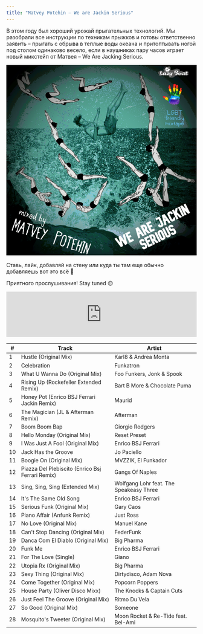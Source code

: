 ```yaml
---
title: "Matvey Potehin – We are Jackin Serious"
---
```


В этом году был хороший урожай прыгательных технологий. Мы разобрали все инструкции по техникам прыжков и готовы ответственно заявить – прыгать с обрыва в теплые воды океана и притоптывать ногой под столом одинаково весело, если в наушниках пару часов играет новый микстейп от Матвея – We Are Jacking Serious.

![Matvey Potehin – We are Jackin Serious, 2019](/assets/images/matvey_potehin-we_are_jackin_serious.png)

Ставь, лайк, добавляй на стену или куда ты там еще обычно добавляешь вот это всё 🙂

Приятного прослушивания! Stay tuned 🙃  


<iframe width="100%" height="120" src="https://www.mixcloud.com/widget/iframe/?hide_cover=1&light=1&feed=%2Flazybeat%2Fmatvey-potehin-we-are-jackin-serious%2F" frameborder="0" ></iframe>

\# | Track | Artist
--- | --- | ---
1 | Hustle (Original Mix) | Karl8 & Andrea Monta
2 | Celebration |  Funkatron
3 | What U Wanna Do (Original Mix) | Foo Funkers, Jonk & Spook
4 | Rising Up (Rockefeller Extended Remix) | Bart B More & Chocolate Puma
5 | Honey Pot (Enrico BSJ Ferrari Jackin Remix) | Maurid
6 | The Magician (JL & Afterman Remix) | Afterman
7 | Boom Boom Bap | Giorgio Rodgers
8 | Hello Monday (Original Mix) | Reset Preset
9 | I Was Just A Fool (Original Mix) | Enrico BSJ Ferrari
10 | Jack Has the Groove | Jo Paciello
11 | Boogie On (Original Mix) | MVZZIK, El Funkador
12 | Piazza Del Plebiscito (Enrico Bsj Ferrari Remix) | Gangs Of Naples
13 | Sing, Sing, Sing (Extended Mix) | Wolfgang Lohr feat. The Speakeasy Three
14 | It's The Same Old Song | Enrico BSJ Ferrari
15 | Serious Funk (Original Mix) | Gary Caos
16 | Piano Affair (Anfunk Remix) | Just Ross
17 | No Love (Original Mix) | Manuel Kane
18 | Can't Stop Dancing (Original Mix) | FederFunk
19 | Danca Com El Diablo (Original Mix) | Big Pharma
20 | Funk Me | Enrico BSJ Ferrari
21 | For The Love (Single) | Giano
22 |Utopia Rx (Original Mix) | Big Pharma
23 | Sexy Thing (Original Mix) | Dirtydisco, Adam Nova
24 |Come Together (Original Mix) | Popcorn Poppers
25 | House Party (Oliver Disco Mixx) | The Knocks & Captain Cuts
26 | Just Feel The Groove (Original Mix) | Ritmo Du Vela
27 | So Good (Original Mix) | Someone
28 | Mosquito's Tweeter (Original Mix) | Moon Rocket & Re-Tide feat. Bel-Ami
